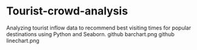 # Tourist-crowd-analysis
Analyzing tourist inflow data to recommend best visiting times for popular destinations using Python and Seaborn.
github barchart.png
github linechart.png
